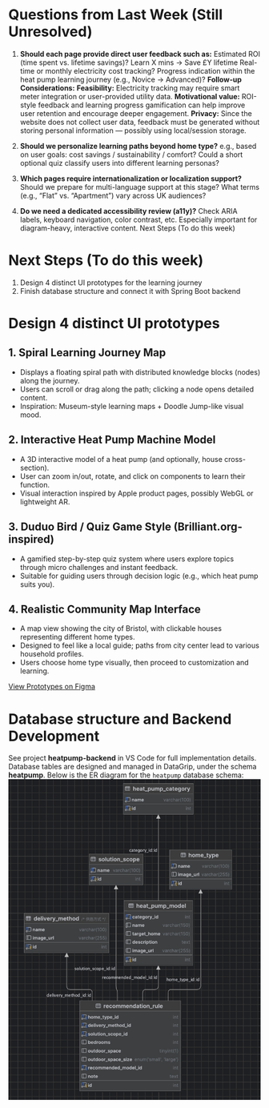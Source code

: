 # Questions from Last Week (Still Unresolved)
1. **Should each page provide direct user feedback such as:**
Estimated ROI (time spent vs. lifetime savings)? Learn X mins → Save £Y lifetime
Real-time or monthly electricity cost tracking?
Progress indication within the heat pump learning journey (e.g., Novice → Advanced)?
**Follow-up Considerations:**
**Feasibility:** Electricity tracking may require smart meter integration or user-provided utility data.
**Motivational value:** ROI-style feedback and learning progress gamification can help improve user retention and encourage deeper engagement.
**Privacy:** Since the website does not collect user data, feedback must be generated without storing personal information — possibly using local/session storage.

2. **Should we personalize learning paths beyond home type?**
e.g., based on user goals: cost savings / sustainability / comfort?
Could a short optional quiz classify users into different learning personas?

3. **Which pages require internationalization or localization support?**
Should we prepare for multi-language support at this stage?
What terms (e.g., “Flat” vs. “Apartment”) vary across UK audiences?

4. **Do we need a dedicated accessibility review (a11y)?**
Check ARIA labels, keyboard navigation, color contrast, etc.
Especially important for diagram-heavy, interactive content.
Next Steps (To do this week)

# Next Steps (To do this week)
1. Design 4 distinct UI prototypes for the learning journey
2. Finish database structure and connect it with Spring Boot backend

# Design 4 distinct UI prototypes
## 1. Spiral Learning Journey Map
- Displays a floating spiral path with distributed knowledge blocks (nodes) along the journey.
- Users can scroll or drag along the path; clicking a node opens detailed content.
- Inspiration: Museum-style learning maps + Doodle Jump-like visual mood.

## 2. Interactive Heat Pump Machine Model
- A 3D interactive model of a heat pump (and optionally, house cross-section).
- User can zoom in/out, rotate, and click on components to learn their function.
- Visual interaction inspired by Apple product pages, possibly WebGL or lightweight AR.

## 3. Duduo Bird / Quiz Game Style (Brilliant.org-inspired)
- A gamified step-by-step quiz system where users explore topics through micro challenges and instant feedback.
- Suitable for guiding users through decision logic (e.g., which heat pump suits you).

## 4. Realistic Community Map Interface
- A map view showing the city of Bristol, with clickable houses representing different home types.
- Designed to feel like a local guide; paths from city center lead to various household profiles.
- Users choose home type visually, then proceed to customization and learning.


[View Prototypes on Figma](https://www.figma.com/design/FYXBRrEyK2Uux0yu9Oj5cN/Heatpump-01?node-id=46-331&t=7TpZ9SOAYtvYOPCr-1)

# Database structure and Backend Development
See project **heatpump-backend** in VS Code for full implementation details.
Database tables are designed and managed in DataGrip, under the schema **heatpump**.
Below is the ER diagram for the `heatpump` database schema:
![ER_Diagram](images/ER_diagram.jpg)